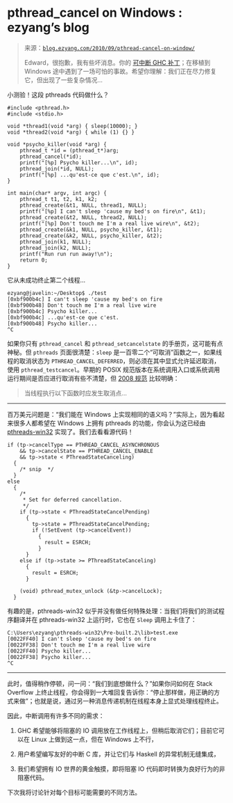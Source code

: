 <!--yml

category: 未分类

date: 2024-07-01 18:18:09

-->

# pthread_cancel on Windows : ezyang’s blog

> 来源：[`blog.ezyang.com/2010/09/pthread-cancel-on-window/`](http://blog.ezyang.com/2010/09/pthread-cancel-on-window/)
> 
> Edward，很抱歉，我有些坏消息。你的 [可中断 GHC 补丁](http://blog.ezyang.com/2010/08/interrupting-ghc/)；在移植到 Windows 途中遇到了一场可怕的事故。希望你理解：我们正在尽力修复它，但出现了一些复杂情况...

小测验！这段 pthreads 代码做什么？

```
#include <pthread.h>
#include <stdio.h>

void *thread1(void *arg) { sleep(10000); }
void *thread2(void *arg) { while (1) {} }

void *psycho_killer(void *arg) {
    pthread_t *id = (pthread_t*)arg;
    pthread_cancel(*id);
    printf("[%p] Psycho killer...\n", id);
    pthread_join(*id, NULL);
    printf("[%p] ...qu'est-ce que c'est.\n", id);
}

int main(char* argv, int argc) {
    pthread_t t1, t2, k1, k2;
    pthread_create(&t1, NULL, thread1, NULL);
    printf("[%p] I can't sleep 'cause my bed's on fire\n", &t1);
    pthread_create(&t2, NULL, thread2, NULL);
    printf("[%p] Don't touch me I'm a real live wire\n", &t2);
    pthread_create(&k1, NULL, psycho_killer, &t1);
    pthread_create(&k2, NULL, psycho_killer, &t2);
    pthread_join(k1, NULL);
    pthread_join(k2, NULL);
    printf("Run run run away!\n");
    return 0;
}

```

它从未成功终止第二个线程...

```
ezyang@javelin:~/Desktop$ ./test
[0xbf900b4c] I can't sleep 'cause my bed's on fire
[0xbf900b48] Don't touch me I'm a real live wire
[0xbf900b4c] Psycho killer...
[0xbf900b4c] ...qu'est-ce que c'est.
[0xbf900b48] Psycho killer...
^C

```

如果你只有 `pthread_cancel` 和 `pthread_setcancelstate` 的手册页，这可能有点神秘。但 `pthreads` 页面很清楚：`sleep` 是一百零二个“可取消”函数之一，如果线程的取消状态为 `PTHREAD_CANCEL_DEFERRED`，则必须在其中显式允许延迟取消，使用 `pthread_testcancel`。早期的 POSIX 规范版本在系统调用入口或系统调用运行期间是否应进行取消有些不清楚，但 [2008 规范](http://www.opengroup.org/onlinepubs/9699919799/functions/V2_chap02.html#tag_15_09_05_02) 比较明确：

> 当线程执行以下函数时应发生取消点...

* * *

百万美元问题是：“我们能在 Windows 上实现相同的语义吗？”实际上，因为看起来很多人都希望在 Windows 上拥有 pthreads 的功能，你会认为这已经由 [pthreads-win32](http://sourceware.org/pthreads-win32/) 实现了。我们去看看源代码！

```
if (tp->cancelType == PTHREAD_CANCEL_ASYNCHRONOUS
    && tp->cancelState == PTHREAD_CANCEL_ENABLE
    && tp->state < PThreadStateCanceling)
  {
    /* snip  */
  }
else
  {
    /*
     * Set for deferred cancellation.
     */
    if (tp->state < PThreadStateCancelPending)
      {
        tp->state = PThreadStateCancelPending;
        if (!SetEvent (tp->cancelEvent))
          {
            result = ESRCH;
          }
      }
    else if (tp->state >= PThreadStateCanceling)
      {
        result = ESRCH;
      }

    (void) pthread_mutex_unlock (&tp->cancelLock);
  }

```

有趣的是，pthreads-win32 似乎并没有做任何特殊处理：当我们将我们的测试程序翻译并在 pthreads-win32 上运行时，它也在 `Sleep` 调用上卡住了：

```
C:\Users\ezyang\pthreads-win32\Pre-built.2\lib>test.exe
[0022FF40] I can't sleep 'cause my bed's on fire
[0022FF38] Don't touch me I'm a real live wire
[0022FF40] Psycho killer...
[0022FF38] Psycho killer...
^C

```

* * *

此时，值得稍作停顿，问一问：“我们到底想做什么？”如果你问如何在 Stack Overflow 上终止线程，你会得到一大堆回复告诉你：“停止那样做，用正确的方式来做”；也就是说，通过另一种消息传递机制在线程本身上显式处理线程终止。

因此，中断调用有许多不同的需求：

1.  GHC 希望能够将阻塞的 IO 调用放在工作线程上，但稍后取消它们；目前它可以在 Linux 上做到这一点，但在 Windows 上不行，

1.  用户希望编写友好的中断 C 库，并让它们与 Haskell 的异常机制无缝集成，

1.  我们希望拥有 IO 世界的黄金触摸，即将阻塞 IO 代码即时转换为良好行为的非阻塞代码。

下次我将讨论针对每个目标可能需要的不同方法。
